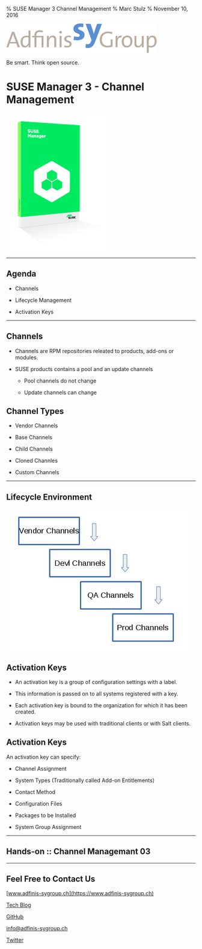 % SUSE Manager 3 Channel Management
% Marc Stulz
% November 10, 2016

![](static/adfinis_sygroup_logo.png)

Be smart. Think open source.

# SUSE Manager 3 - Channel Management

![](static/suma.png)

---

## Agenda

* Channels

* Lifecycle Management

* Activation Keys

---

## Channels

* Channels are RPM repositories releated to products, add-ons or modules.

* SUSE products contains a pool and an update channels

    * Pool channels do not change

    * Update channels can change

## Channel Types

* Vendor Channels

* Base Channels

* Child Channels

* Cloned Channles

* Custom Channels

---

## Lifecycle Environment

![](static/lifecycle.png)

## Activation Keys

* An activation key is a group of configuration settings with a label.

* This information is passed on to all systems registered with a key.

* Each activation key is bound to the organization for which it has been created.

* Activation keys may be used with traditional clients or with Salt clients.

## Activation Keys

An activation key can specify:

* Channel Assignment

* System Types (Traditionally called Add-on Entitlements)

* Contact Method

* Configuration Files

* Packages to be Installed

* System Group Assignment

---

## Hands-on :: Channel Managemant 03

---

## Feel Free to Contact Us

[www.adfinis-sygroup.ch](https://www.adfinis-sygroup.ch)

[Tech Blog](https://www.adfinis-sygroup.ch/blog)

[GitHub](https://github.com/adfinis-sygroup)

<info@adfinis-sygroup.ch>

[Twitter](https://twitter.com/adfinissygroup)
